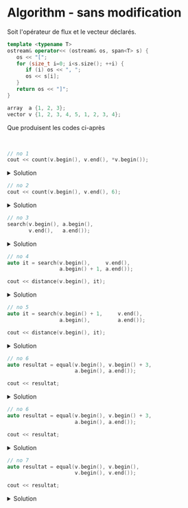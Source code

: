 # Algorithm - sans modification

Soit l'opérateur de flux et le vecteur déclarés.

~~~cpp
template <typename T>
ostream& operator<< (ostream& os, span<T> s) {
   os << "[";
   for (size_t i=0; i<s.size(); ++i) {
      if (i) os << ", ";
      os << s[i];
   }
   return os << "]";
}

array  a {1, 2, 3};
vector v {1, 2, 3, 4, 5, 1, 2, 3, 4};
~~~

Que produisent les codes ci-après

<br>


~~~cpp
// no 1
cout << count(v.begin(), v.end(), *v.begin());
~~~

<details>
<summary>Solution</summary>

~~~
2
~~~

------------------------------

</details>

~~~cpp
// no 2
cout << count(v.begin(), v.end(), 6);
~~~

<details>
<summary>Solution</summary>

0 (rien n'a été trouvé)

------------------------------

</details>

~~~cpp
// no 3
search(v.begin(), a.begin(),
       v.end(),   a.end());
~~~

<details>
<summary>Solution</summary>

⚠️ l'ordre des paramètres est faut, les itérateurs ne sont donc pas compatibles.<br>
**ne compile pas**

------------------------------

</details>

~~~cpp
// no 4
auto it = search(v.begin(),     v.end(),
                 a.begin() + 1, a.end());

cout << distance(v.begin(), it);
~~~

<details>
<summary>Solution</summary>

Recherche de [2, 3] dans le vecteur v
~~~
1
~~~

------------------------------

</details>

~~~cpp
// no 5
auto it = search(v.begin() + 1,     v.end(),
                 a.begin(),         a.end());

cout << distance(v.begin(), it);
~~~

<details>
<summary>Solution</summary>

Recherche de [1, 2, 3] dans le vecteur v depuis la position 1

~~~
5
~~~

------------------------------

</details>

~~~cpp
// no 6
auto resultat = equal(v.begin(), v.begin() + 3,
                      a.begin(), a.end());

cout << resultat;
~~~

<details>
<summary>Solution</summary>

~~~
true
~~~

------------------------------

</details>

~~~cpp
// no 6
auto resultat = equal(v.begin(), v.begin() + 3,
                      a.begin(), a.end());

cout << resultat;
~~~

<details>
<summary>Solution</summary>

~~~
true
~~~

------------------------------

</details>

~~~cpp
// no 7
auto resultat = equal(v.begin(), v.begin(),
                      v.begin(), v.end());

cout << resultat;
~~~

<details>
<summary>Solution</summary>

~~~
true
~~~

🤣 mais alors `v == v` aurait très bien fait l'affaire

------------------------------

</details>
